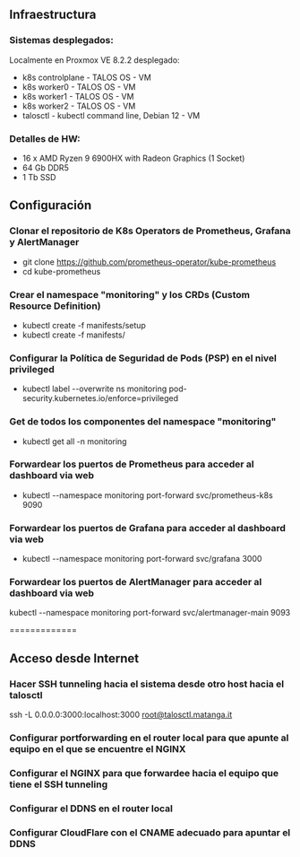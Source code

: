 ## Infraestructura

### Sistemas desplegados:
Localmente en Proxmox VE 8.2.2 desplegado:
- k8s controlplane - TALOS OS - VM
- k8s worker0 - TALOS OS - VM
- k8s worker1 - TALOS OS - VM
- k8s worker2 - TALOS OS - VM
- talosctl - kubectl command line, Debian 12 - VM

### Detalles de HW:
- 16 x AMD Ryzen 9 6900HX with Radeon Graphics (1 Socket)
- 64 Gb DDR5 
- 1 Tb SSD

## Configuración

### Clonar el repositorio de K8s Operators de Prometheus, Grafana y AlertManager
- git clone https://github.com/prometheus-operator/kube-prometheus
- cd kube-prometheus

### Crear el namespace "monitoring" y los CRDs (Custom Resource Definition)
- kubectl create -f manifests/setup
- kubectl create -f manifests/

### Configurar la Política de Seguridad de Pods (PSP) en el nivel privileged
- kubectl label --overwrite ns monitoring pod-security.kubernetes.io/enforce=privileged

### Get de todos los componentes del namespace "monitoring"
- kubectl get all -n monitoring

### Forwardear los puertos de Prometheus para acceder al dashboard via web
- kubectl --namespace monitoring port-forward svc/prometheus-k8s 9090

### Forwardear los puertos de Grafana para acceder al dashboard via web
- kubectl --namespace monitoring port-forward svc/grafana 3000

### Forwardear los puertos de AlertManager para acceder al dashboard via web
kubectl --namespace monitoring port-forward svc/alertmanager-main 9093

=============

## Acceso desde Internet

### Hacer SSH tunneling hacia el sistema desde otro host hacia el talosctl
ssh -L 0.0.0.0:3000:localhost:3000 root@talosctl.matanga.it

### Configurar portforwarding en el router local para que apunte al equipo en el que se encuentre el NGINX

### Configurar el NGINX para que forwardee hacia el equipo que tiene el SSH tunneling

### Configurar el DDNS en el router local

### Configurar CloudFlare con el CNAME adecuado para apuntar el DDNS
